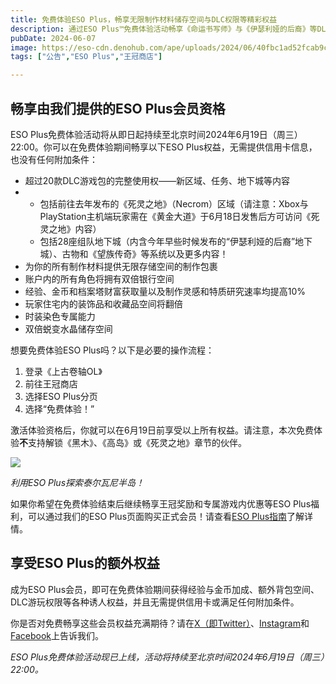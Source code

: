 ```yaml
---
title: 免费体验ESO Plus，畅享无限制作材料储存空间与DLC权限等精彩权益
description: 通过ESO Plus™免费体验活动畅享《命运书写师》与《伊瑟利娅的后裔》等DLC，迎接《黄金大道》（Gold Road）的到来！
pubDate: 2024-06-07
image: https://eso-cdn.denohub.com/ape/uploads/2024/06/40fbc1ad52fcab9c911388a3e617ed90.jpg
tags: ["公告","ESO Plus","王冠商店"]

---
```


## 畅享由我们提供的ESO Plus会员资格

ESO Plus免费体验活动将从即日起持续至北京时间2024年6月19日（周三）22:00。你可以在免费体验期间畅享以下ESO
Plus权益，无需提供信用卡信息，也没有任何附加条件：

- 超过20款DLC游戏包的完整使用权——新区域、任务、地下城等内容
-
  - 包括前往去年发布的《死灵之地》（Necrom）区域（请注意：Xbox与PlayStation主机端玩家需在《黄金大道》于6月18日发售后方可访问《死灵之地》内容）
  - 包括28座组队地下城（内含今年早些时候发布的“伊瑟利娅的后裔”地下城）、古物和《望族传奇》等系统以及更多内容！
- 为你的所有制作材料提供无限存储空间的制作包裹
- 账户内的所有角色将拥有双倍银行空间
- 经验、金币和档案塔财富获取量以及制作灵感和特质研究速率均提高10%
- 玩家住宅内的装饰品和收藏品空间将翻倍 
- 时装染色专属能力 
- 双倍蜕变水晶储存空间

想要免费体验ESO Plus吗？以下是必要的操作流程：

1. 登录《上古卷轴OL》
2. 前往王冠商店
3. 选择ESO Plus分页
4. 选择“免费体验！”

激活体验资格后，你就可以在6月19日前享受以上所有权益。请注意，本次免费体验**不**支持解锁《黑木》、《高岛》或《死灵之地》章节的伙伴。

![](https://eso-cdn.denohub.com/ape/uploads/2024/06/9db07c7eb9e9a2428a3e49640779ef4d.jpg)

<p class="text-gray-500 text-sm text-center"><i>利用ESO Plus探索泰尔瓦尼半岛！</i></p>

如果你希望在免费体验结束后继续畅享王冠奖励和专属游戏内优惠等ESO Plus福利，可以通过我们的ESO
Plus页面购买正式会员！请查看[ESO Plus指南](https://www.elderscrollsonline.com/cn/guides/esoplusguide)了解详情。

## 享受ESO Plus的额外权益

成为ESO
Plus会员，即可在免费体验期间获得经验与金币加成、额外背包空间、DLC游玩权限等各种诱人权益，并且无需提供信用卡或满足任何附加条件。

你是否对免费畅享这些会员权益充满期待？请在[X（即Twitter）](https://twitter.com/TESOnline)、[Instagram](https://www.instagram.com/elderscrollsonline/)和[Facebook](https://www.instagram.com/elderscrollsonline/)上告诉我们。 

_ESO Plus免费体验活动现已上线，活动将持续至北京时间2024年6月19日（周三）22:00。_
